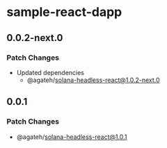 # sample-react-dapp

## 0.0.2-next.0

### Patch Changes

- Updated dependencies
  - @agateh/solana-headless-react@1.0.2-next.0

## 0.0.1

### Patch Changes

- @agateh/solana-headless-react@1.0.1
